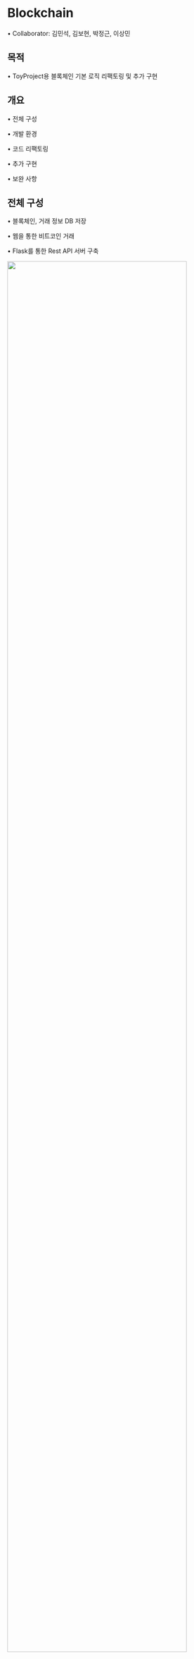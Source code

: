 # Blockchain
• Collaborator: 김민석, 김보현, 박정근, 이상민

## 목적
• ToyProject용 블록체인 기본 로직 리팩토링 및 추가 구현

## 개요

• 전체 구성 

• 개발 환경

• 코드 리팩토링

• 추가 구현

• 보완 사항

## 전체 구성
• 블록체인, 거래 정보 DB 저장

• 웹을 통한 비트코인 거래

• Flask를 통한 Rest API 서버 구축

<img src="https://user-images.githubusercontent.com/62678705/83835549-06a38200-a72c-11ea-9bff-b3d489bcdf9f.png" width="90%"></img>
## 개발 환경
• 운영체제: Window 10

• 개발언어
  - Pycharm
  - MySQL
  - Flask
  - JavaScript

## 코드 리팩토링
• 클래스화
  |Before||After|
  |-|:-:|-|
  |기존의 하나의 블록 객체|→|전체블록이 포함된 블록체인 클래스 생성|
  |기존의 트랜잭션 데이터 객체|→|클래스화하여 트랜잭션 풀 구현|
  |노드 리스트|→|클래스화|

• 예외처리
  |Before||After|
  |-|:-:|-|
  |return value를 통한 예외 처리|→|새로운 예외처리 클래스 생성|
  |Rest API에서 예외 처리|→|raise를 활용하여 예외가 발생한 부분에서 예외 처리|

• mine함수 구현
  |Before||After|
  |-|:-:|-|
  |바로 mineNewBlock 함수 호출|→|새로운 블록 채굴을 위한 준비(readBlockchian & getTxData)|
  |threading mine function|→|threading mineNewBlock function|
  
## 추가 구현
• Flask
  |Before||After|
  |-|:-:|-|
  |Socket Server|→|Flask를 활용한 Rest API 서버 구축|
  |url pattern을 찾아 GET, POST 구별|→|@app.route를 통해 url을 함수와 매치|

• Web(JavaScript)
  - user가 서버로부터 개인키, 공개키를 생성받아 전자서명을 통한 비트코인 거래.
  - user가 블록 채굴.
  - user가 블록 정보를 얻을 수 있음.
  
• PostgreSQL
  |Before||After|
  |-|:-:|-|
  |기존의 csv 파일 관리|→|관계형 데이터베이스를 통한 효율적인 블록체인, 거래 데이터 관리|
  
  - DB 테이블 정의서
  
    i) Blockchian
      |구성자료명|컬럼헤더명|자료형태|PK|설명|
      |------|---|---|:---:|---|
      |블록번호|index|숫자|-|블록번호|
      |이전블록 해시|previous_hash|문자열|-|이전블록 해시값|
      |블록 생성 시간|time_stamp|문자열|-|블록 생성 시간|
      |거래 데이터|tx_data|문자열|-|5개의 거래 데이터 합|
      |현재블록 해시|current_hash|문자열|1|현재블록 해시값|
      |작업증명|proof|문자열|-|작업증명 횟수|

    ii) Transaction Pool
      |구성자료명|컬럼헤더명|자료형태|PK|설명|
      |------|---|---|:---:|---|
      |블록체인 포함 여부|commitYN|문자열|-|블록체인 포함 여부|
      |송금자|sender|문자열|-|송금자 정보|
      |거래량|amount|숫자|-|비트코인 거래량|
      |수신자|receiver|문자열|-|수신자 정보|
      |수수료|fee|숫자|-|수수료|
      |고유번호|uuid|문자열|1|고유번호|
      |거래내역|tx_data|문자열|-|거래내역|
      |전자서명|signiture|문자열|-|전자서명|

    iii) NodeList
      |구성자료명|컬럼헤더명|자료형태|PK|설명|
      |------|---|---|:---:|---|
      |IP|ip|문자열|1|전자서명|
      |Port|port|문자열|1|노드 포트번호|
      |The count of not responding|tmp|숫자|-|responding하지 않는 횟수|

• 전자서명
  - RSA 암호화 방식을 통한 비트코인 전자서명 구현
  - 비트코인 거래 시 송금자가 송금자의 개인키로 전자서명 후 송금자의 공개키로 거래 유효성 검증
<img scr="https://user-images.githubusercontent.com/62678386/83839466-1d030b00-a737-11ea-899e-049bdd902cf6.PNG" width="90%"></img>

## 보완사항
• merkle root 구현
